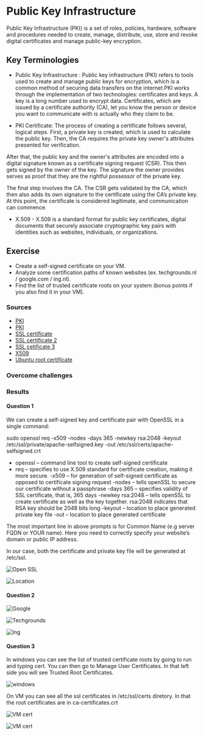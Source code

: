 # Public Key Infrastructure
Public Key Infrastructure (PKI) is a set of roles, policies, hardware, software and procedures needed to create, manage, distribute, use, store and revoke digital certificates and manage public-key encryption.



## Key Terminologies
* Public Key Infrastructure : Public key infrastructure (PKI) refers to tools used to create and manage public keys for encryption, which is a common method of securing data transfers on the internet.PKI works through the implementation of two technologies: certificates and keys. A key is a long number used to encrypt data. Certificates, which are issued by a certificate authority (CA), let you know the person or device you want to communicate with is actually who they claim to be.

* PKI Certificate: The process of creating a certificate follows several, logical steps. First, a private key is created, which is used to calculate the public key. Then, the CA requires the private key owner's attributes presented for verification.

After that, the public key and the owner's attributes are encoded into a digital signature known as a certificate signing request (CSR). This then gets signed by the owner of the key. The signature the owner provides serves as proof that they are the rightful possessor of the private key.

The final step involves the CA. The CSR gets validated by the CA, which then also adds its own signature to the certificate using the CA’s private key. At this point, the certificate is considered legitimate, and communication can commence.

* X.509 - X.509 is a standard format for public key certificates, digital documents that securely associate cryptographic key pairs with identities such as websites, individuals, or organizations.

## Exercise 

- Create a self-signed certificate on your VM.
- Analyze some certification paths of known websites (ex. techgrounds.nl / google.com / ing.nl).
- Find the list of trusted certificate roots on your system (bonus points if you also find it in your VM).












### Sources

* [PKI](https://www.fortinet.com/resources/cyberglossary/public-key-infrastructure)
* [PKI ](https://www.tutorialspoint.com/cryptography/public_key_infrastructure.htm)
* [SSL certificate](https://ubiq.co/tech-blog/how-to-create-a-self-signed-ssl-certificate-for-apache-in-ubuntu-debian/)
* [SSL certificate 2](https://www.digitalocean.com/community/tutorials/how-to-create-a-self-signed-ssl-certificate-for-apache-in-ubuntu-20-04)
* [SSL cetificate 3](https://www.arubacloud.com/tutorial/how-to-create-a-self-signed-ssl-certificate-on-ubuntu-18-04.aspx)
* [X509](https://www.ssl.com/faqs/what-is-an-x-509-certificate/)
* [Ubuntu root certificate](https://sslhow.com/check-root-ca-certificates-in-linux)



### Overcome challenges
 

 ### Results

 #### Question 1

 We can create a self-signed key and certificate pair with OpenSSL in a single command:

 sudo openssl req -x509 -nodes -days 365 -newkey rsa:2048 -keyout /etc/ssl/private/apache-selfsigned.key -out /etc/ssl/certs/apache-selfsigned.crt
- openssl – command line tool to create self-signed certificate
- req – specifies to use X.509 standard for certificate creation, making it more secure.
-x509 – for generation of self-signed certificate as opposed to certificate signing request
-nodes – tells openSSL to secure our certificate without a passphrase
-days 365 – specifies validity of SSL certificate, that is, 365 days
-newkey rsa:2048 – tells openSSL to create certificate as well as the key together. rsa:2048 indicates that RSA key should be 2048 bits long
-keyout – location to place generated private key file
-out – location to place generated certificate

The most important line in above prompts is for Common Name (e.g server FQDN or YOUR name). Here you need to correctly specify your website’s domain or public IP address.

In our case, both the certificate and private key file will be generated at /etc/ssl.


 ![Open SSL](../00_includes/Security/SEC-06/openSSL.png)


![Location](../00_includes/Security/SEC-06/locationofcert.png)


 
 #### Question 2

 ![Google](../00_includes/Security/SEC-06/googlecertpath.png)


![Techgrounds](../00_includes/Security/SEC-06/techgroundscertpath.png)

![Ing](../00_includes/Security/SEC-06/ingcertpath.png)



 #### Question 3
 
 In windows you can see the list of trusted certificate roots by going to run and typing cert. You can then go to Manage User Certificates. In that left side you will see Trusted Root Certificates.




 ![windows](../00_includes/Security/SEC-06/Trustedcertonwindows.png)


On VM you can see all the ssl certificates in /etc/ssl/certs diretory. In that the root certificates are in  ca-certificates.crt


![VM cert](../00_includes/Security/SEC-06/certsVM.png)


![VM cert](../00_includes/Security/SEC-06/cacertificate.png)






